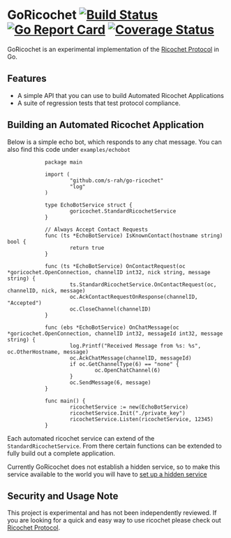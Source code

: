 # GoRicochet [![Build Status](https://travis-ci.org/s-rah/go-ricochet.svg?branch=master)](https://travis-ci.org/s-rah/go-ricochet) [![Go Report Card](https://goreportcard.com/badge/github.com/s-rah/go-ricochet)](https://goreportcard.com/report/github.com/s-rah/go-ricochet) [![Coverage Status](https://coveralls.io/repos/github/s-rah/go-ricochet/badge.svg?branch=master)](https://coveralls.io/github/s-rah/go-ricochet?branch=master)

GoRicochet is an experimental implementation of the [Ricochet Protocol](https://ricochet.im)
in Go.

## Features

* A simple API that you can use to build Automated Ricochet Applications
* A suite of regression tests that test protocol compliance.

## Building an Automated Ricochet Application

Below is a simple echo bot, which responds to any chat message. You can also find this code under `examples/echobot`

                package main

                import (
                        "github.com/s-rah/go-ricochet"
                        "log"
                )

                type EchoBotService struct {
                        goricochet.StandardRicochetService
                }

                // Always Accept Contact Requests
                func (ts *EchoBotService) IsKnownContact(hostname string) bool {
                        return true
                }

                func (ts *EchoBotService) OnContactRequest(oc *goricochet.OpenConnection, channelID int32, nick string, message string) {
                        ts.StandardRicochetService.OnContactRequest(oc, channelID, nick, message)
                        oc.AckContactRequestOnResponse(channelID, "Accepted")
                        oc.CloseChannel(channelID)
                }

                func (ebs *EchoBotService) OnChatMessage(oc *goricochet.OpenConnection, channelID int32, messageId int32, message string) {
                        log.Printf("Received Message from %s: %s", oc.OtherHostname, message)
                        oc.AckChatMessage(channelID, messageId)
                        if oc.GetChannelType(6) == "none" {
                                oc.OpenChatChannel(6)
                        }
                        oc.SendMessage(6, message)
                }

                func main() {
                        ricochetService := new(EchoBotService)
                        ricochetService.Init("./private_key")
                        ricochetService.Listen(ricochetService, 12345)
                }

Each automated ricochet service can extend of the `StandardRicochetService`. From there
certain functions can be extended to fully build out a complete application.

Currently GoRicochet does not establish a hidden service, so to make this service
available to the world you will have to [set up a hidden service](https://www.torproject.org/docs/tor-hidden-service.html.en)

## Security and Usage Note

This project is experimental and has not been independently reviewed. If you are
looking for a quick and easy way to use ricochet please check out [Ricochet Protocol](https://ricochet.im).
